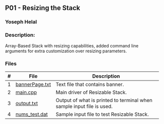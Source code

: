 ## P01 - Resizing the Stack
### Yoseph Helal
### Description: 

Array-Based Stack with resizing capabilities, added command line arguments for extra customization over resizing parameters.
### Files

|   #   | File     | Description                      |
| :---: | -------- | -------------------------------- |
|   1   | [bannerPage.txt](https://github.com/tranvex/3013-Algorithms-Helal/blob/main/Assignments/P01/bannerPage.txt) | Text file that contains banner.|
|   2   | [main.cpp](https://github.com/tranvex/3013-Algorithms-Helal/blob/main/Assignments/P01/main.cpp) | Main driver of Resizable Stack.|
|   3   | [output.txt](https://github.com/tranvex/3013-Algorithms-Helal/blob/main/Assignments/P01/output.txt) | Output of what is printed to terminal when sample input file is used.|
|   4   | [nums_test.dat](https://github.com/tranvex/3013-Algorithms-Helal/blob/main/Assignments/P01/nums_test.dat) | Sample input file to test Resizable Stack.|
